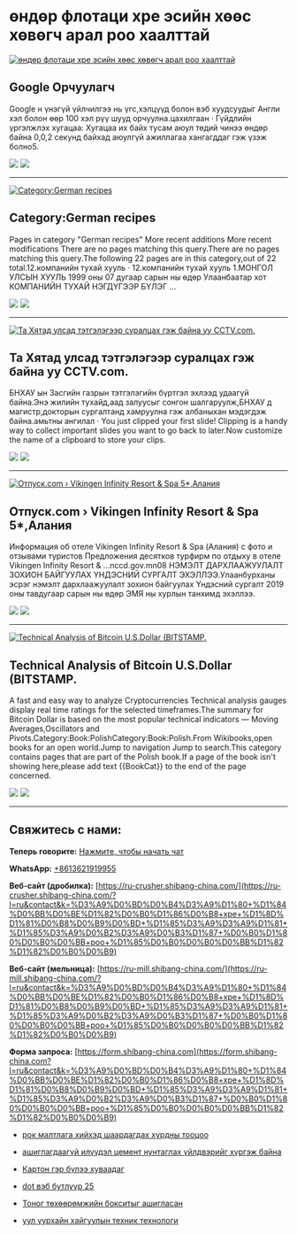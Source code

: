 # өндөр флотаци xpe эсийн хөөс хөвөгч арал poo хаалттай

<a href="https://swt.shibang-china.com/?l=ru&img&k=%D3%A9%D0%BD%D0%B4%D3%A9%D1%80+%D1%84%D0%BB%D0%BE%D1%82%D0%B0%D1%86%D0%B8+xpe+%D1%8D%D1%81%D0%B8%D0%B9%D0%BD+%D1%85%D3%A9%D3%A9%D1%81+%D1%85%D3%A9%D0%B2%D3%A9%D0%B3%D1%87+%D0%B0%D1%80%D0%B0%D0%BB+poo+%D1%85%D0%B0%D0%B0%D0%BB%D1%82%D1%82%D0%B0%D0%B9" target="_blank">![өндөр флотаци xpe эсийн хөөс хөвөгч арал poo хаалттай](http://static.shibang-china.com/all-800x300/238.jpg)</a>

## Google Орчуулагч
Google н үнэгүй үйлчилгээ нь үгс,хэлцүүд болон вэб хуудсуудыг Англи хэл болон өөр 100 хэл рүү шууд орчуулна.цахилгаан&nbsp;&#0183;&#32;Гүйдлийн үргэлжлэх хугацаа: Хугацаа их байх тусам аюул төдий чинээ өндөр байна 0,0,2 секунд байхад аюулгүй ажиллагаа хангагддаг гэж үзэж болно5.


<a href="https://whatsapp.shibangsoft.com/WhatsApp.php" target="_blank" title="WhatsApp">![](http://static.shibang-china.com/icon/whatsapp.png)</a> <a href="https://swt.shibang-china.com/?l=ru&icon&k=%D3%A9%D0%BD%D0%B4%D3%A9%D1%80+%D1%84%D0%BB%D0%BE%D1%82%D0%B0%D1%86%D0%B8+xpe+%D1%8D%D1%81%D0%B8%D0%B9%D0%BD+%D1%85%D3%A9%D3%A9%D1%81+%D1%85%D3%A9%D0%B2%D3%A9%D0%B3%D1%87+%D0%B0%D1%80%D0%B0%D0%BB+poo+%D1%85%D0%B0%D0%B0%D0%BB%D1%82%D1%82%D0%B0%D0%B9" target="_blank">![](http://static.shibang-china.com/icon/chat-ru.png)</a>

---

<a href="https://swt.shibang-china.com/?l=ru&img&k=%D3%A9%D0%BD%D0%B4%D3%A9%D1%80+%D1%84%D0%BB%D0%BE%D1%82%D0%B0%D1%86%D0%B8+xpe+%D1%8D%D1%81%D0%B8%D0%B9%D0%BD+%D1%85%D3%A9%D3%A9%D1%81+%D1%85%D3%A9%D0%B2%D3%A9%D0%B3%D1%87+%D0%B0%D1%80%D0%B0%D0%BB+poo+%D1%85%D0%B0%D0%B0%D0%BB%D1%82%D1%82%D0%B0%D0%B9" target="_blank">![Category:German recipes](http://static.shibang-china.com/all-800x300/121.jpg)</a>

## Category:German recipes
Pages in category &quot;German recipes&quot; More recent additions More recent modifications There are no pages matching this query.There are no pages matching this query.The following 22 pages are in this category,out of 22 total.12.компанийн тухай хууль&nbsp;&#0183;&#32;12.компанийн тухай хууль 1.МОНГОЛ УЛСЫН ХУУЛЬ 1999 оны 07 дугаар сарын ны өдөр Улаанбаатар хот КОМПАНИЙН ТУХАЙ НЭГДҮГЭЭР БҮЛЭГ …


<a href="https://whatsapp.shibangsoft.com/WhatsApp.php" target="_blank" title="WhatsApp">![](http://static.shibang-china.com/icon/whatsapp.png)</a> <a href="https://swt.shibang-china.com/?l=ru&icon&k=%D3%A9%D0%BD%D0%B4%D3%A9%D1%80+%D1%84%D0%BB%D0%BE%D1%82%D0%B0%D1%86%D0%B8+xpe+%D1%8D%D1%81%D0%B8%D0%B9%D0%BD+%D1%85%D3%A9%D3%A9%D1%81+%D1%85%D3%A9%D0%B2%D3%A9%D0%B3%D1%87+%D0%B0%D1%80%D0%B0%D0%BB+poo+%D1%85%D0%B0%D0%B0%D0%BB%D1%82%D1%82%D0%B0%D0%B9" target="_blank">![](http://static.shibang-china.com/icon/chat-ru.png)</a>

---

<a href="https://swt.shibang-china.com/?l=ru&img&k=%D3%A9%D0%BD%D0%B4%D3%A9%D1%80+%D1%84%D0%BB%D0%BE%D1%82%D0%B0%D1%86%D0%B8+xpe+%D1%8D%D1%81%D0%B8%D0%B9%D0%BD+%D1%85%D3%A9%D3%A9%D1%81+%D1%85%D3%A9%D0%B2%D3%A9%D0%B3%D1%87+%D0%B0%D1%80%D0%B0%D0%BB+poo+%D1%85%D0%B0%D0%B0%D0%BB%D1%82%D1%82%D0%B0%D0%B9" target="_blank">![Та Хятад улсад тэтгэлэгээр суралцах гэж байна уу CCTV.com.](http://static.shibang-china.com/all-800x300/1501.jpg)</a>

## Та Хятад улсад тэтгэлэгээр суралцах гэж байна уу CCTV.com.
БНХАУ ын Засгийн газрын тэтгэлэгийн бүртгэл эхлээд удаагүй байна.Энэ жилийн тухайд,аад залуусыг сонгон шалгаруулж,БНХАУ д магистр,докторын сургалтанд хамруулна гэж албаныхан мэдэгдэж байна.амьтны ангилал&nbsp;&#0183;&#32;You just clipped your first slide! Clipping is a handy way to collect important slides you want to go back to later.Now customize the name of a clipboard to store your clips.


<a href="https://whatsapp.shibangsoft.com/WhatsApp.php" target="_blank" title="WhatsApp">![](http://static.shibang-china.com/icon/whatsapp.png)</a> <a href="https://swt.shibang-china.com/?l=ru&icon&k=%D3%A9%D0%BD%D0%B4%D3%A9%D1%80+%D1%84%D0%BB%D0%BE%D1%82%D0%B0%D1%86%D0%B8+xpe+%D1%8D%D1%81%D0%B8%D0%B9%D0%BD+%D1%85%D3%A9%D3%A9%D1%81+%D1%85%D3%A9%D0%B2%D3%A9%D0%B3%D1%87+%D0%B0%D1%80%D0%B0%D0%BB+poo+%D1%85%D0%B0%D0%B0%D0%BB%D1%82%D1%82%D0%B0%D0%B9" target="_blank">![](http://static.shibang-china.com/icon/chat-ru.png)</a>

---

<a href="https://swt.shibang-china.com/?l=ru&img&k=%D3%A9%D0%BD%D0%B4%D3%A9%D1%80+%D1%84%D0%BB%D0%BE%D1%82%D0%B0%D1%86%D0%B8+xpe+%D1%8D%D1%81%D0%B8%D0%B9%D0%BD+%D1%85%D3%A9%D3%A9%D1%81+%D1%85%D3%A9%D0%B2%D3%A9%D0%B3%D1%87+%D0%B0%D1%80%D0%B0%D0%BB+poo+%D1%85%D0%B0%D0%B0%D0%BB%D1%82%D1%82%D0%B0%D0%B9" target="_blank">![Отпуск.com › Vikingen Infinity Resort &amp; Spa 5*,Алания](http://static.shibang-china.com/all-800x300/37.jpg)</a>

## Отпуск.com › Vikingen Infinity Resort &amp; Spa 5*,Алания
Информация об отеле Vikingen Infinity Resort &amp; Spa (Алания) с фото и отзывами туристов Предложения десятков турфирм по отдыху в отеле Vikingen Infinity Resort &amp; …nccd.gov.mn08 НЭМЭЛТ ДАРХЛААЖУУЛАЛТ ЗОХИОН БАЙГУУЛАХ ҮНДЭСНИЙ СУРГАЛТ ЭХЭЛЛЭЭ.Улаанбурханы эсрэг нэмэлт дархлаажуулалт зохион байгуулах Үндэсний сургалт 2019 оны тавдугаар сарын ны өдөр ЭМЯ ны хурлын танхимд эхэллээ.


<a href="https://whatsapp.shibangsoft.com/WhatsApp.php" target="_blank" title="WhatsApp">![](http://static.shibang-china.com/icon/whatsapp.png)</a> <a href="https://swt.shibang-china.com/?l=ru&icon&k=%D3%A9%D0%BD%D0%B4%D3%A9%D1%80+%D1%84%D0%BB%D0%BE%D1%82%D0%B0%D1%86%D0%B8+xpe+%D1%8D%D1%81%D0%B8%D0%B9%D0%BD+%D1%85%D3%A9%D3%A9%D1%81+%D1%85%D3%A9%D0%B2%D3%A9%D0%B3%D1%87+%D0%B0%D1%80%D0%B0%D0%BB+poo+%D1%85%D0%B0%D0%B0%D0%BB%D1%82%D1%82%D0%B0%D0%B9" target="_blank">![](http://static.shibang-china.com/icon/chat-ru.png)</a>

---

<a href="https://swt.shibang-china.com/?l=ru&img&k=%D3%A9%D0%BD%D0%B4%D3%A9%D1%80+%D1%84%D0%BB%D0%BE%D1%82%D0%B0%D1%86%D0%B8+xpe+%D1%8D%D1%81%D0%B8%D0%B9%D0%BD+%D1%85%D3%A9%D3%A9%D1%81+%D1%85%D3%A9%D0%B2%D3%A9%D0%B3%D1%87+%D0%B0%D1%80%D0%B0%D0%BB+poo+%D1%85%D0%B0%D0%B0%D0%BB%D1%82%D1%82%D0%B0%D0%B9" target="_blank">![Technical Analysis of Bitcoin U.S.Dollar (BITSTAMP.](http://static.shibang-china.com/all-800x300/1193.jpg)</a>

## Technical Analysis of Bitcoin U.S.Dollar (BITSTAMP.
A fast and easy way to analyze Cryptocurrencies Technical analysis gauges display real time ratings for the selected timeframes.The summary for Bitcoin Dollar is based on the most popular technical indicators — Moving Averages,Oscillators and Pivots.Category:Book:PolishCategory:Book:Polish.From Wikibooks,open books for an open world.Jump to navigation Jump to search.This category contains pages that are part of the Polish book.If a page of the book isn't showing here,please add text {{BookCat}} to the end of the page concerned.


<a href="https://whatsapp.shibangsoft.com/WhatsApp.php" target="_blank" title="WhatsApp">![](http://static.shibang-china.com/icon/whatsapp.png)</a> <a href="https://swt.shibang-china.com/?l=ru&icon&k=%D3%A9%D0%BD%D0%B4%D3%A9%D1%80+%D1%84%D0%BB%D0%BE%D1%82%D0%B0%D1%86%D0%B8+xpe+%D1%8D%D1%81%D0%B8%D0%B9%D0%BD+%D1%85%D3%A9%D3%A9%D1%81+%D1%85%D3%A9%D0%B2%D3%A9%D0%B3%D1%87+%D0%B0%D1%80%D0%B0%D0%BB+poo+%D1%85%D0%B0%D0%B0%D0%BB%D1%82%D1%82%D0%B0%D0%B9" target="_blank">![](http://static.shibang-china.com/icon/chat-ru.png)</a>

---
## Свяжитесь с нами:

**Теперь говорите:** [Нажмите, чтобы начать чат](https://swt.shibang-china.com?l=ru&contact&k=%D3%A9%D0%BD%D0%B4%D3%A9%D1%80+%D1%84%D0%BB%D0%BE%D1%82%D0%B0%D1%86%D0%B8+xpe+%D1%8D%D1%81%D0%B8%D0%B9%D0%BD+%D1%85%D3%A9%D3%A9%D1%81+%D1%85%D3%A9%D0%B2%D3%A9%D0%B3%D1%87+%D0%B0%D1%80%D0%B0%D0%BB+poo+%D1%85%D0%B0%D0%B0%D0%BB%D1%82%D1%82%D0%B0%D0%B9)

**WhatsApp:**  [+8613621919955](https://whatsapp.shibangsoft.com/WhatsApp.php)

**Веб-сайт (дробилка):** [https://ru-crusher.shibang-china.com/](https://ru-crusher.shibang-china.com/?l=ru&contact&k=%D3%A9%D0%BD%D0%B4%D3%A9%D1%80+%D1%84%D0%BB%D0%BE%D1%82%D0%B0%D1%86%D0%B8+xpe+%D1%8D%D1%81%D0%B8%D0%B9%D0%BD+%D1%85%D3%A9%D3%A9%D1%81+%D1%85%D3%A9%D0%B2%D3%A9%D0%B3%D1%87+%D0%B0%D1%80%D0%B0%D0%BB+poo+%D1%85%D0%B0%D0%B0%D0%BB%D1%82%D1%82%D0%B0%D0%B9)

**Веб-сайт (мельница):** [https://ru-mill.shibang-china.com/](https://ru-mill.shibang-china.com/?l=ru&contact&k=%D3%A9%D0%BD%D0%B4%D3%A9%D1%80+%D1%84%D0%BB%D0%BE%D1%82%D0%B0%D1%86%D0%B8+xpe+%D1%8D%D1%81%D0%B8%D0%B9%D0%BD+%D1%85%D3%A9%D3%A9%D1%81+%D1%85%D3%A9%D0%B2%D3%A9%D0%B3%D1%87+%D0%B0%D1%80%D0%B0%D0%BB+poo+%D1%85%D0%B0%D0%B0%D0%BB%D1%82%D1%82%D0%B0%D0%B9)

**Форма запроса:** [https://form.shibang-china.com](https://form.shibang-china.com?l=ru&contact&k=%D3%A9%D0%BD%D0%B4%D3%A9%D1%80+%D1%84%D0%BB%D0%BE%D1%82%D0%B0%D1%86%D0%B8+xpe+%D1%8D%D1%81%D0%B8%D0%B9%D0%BD+%D1%85%D3%A9%D3%A9%D1%81+%D1%85%D3%A9%D0%B2%D3%A9%D0%B3%D1%87+%D0%B0%D1%80%D0%B0%D0%BB+poo+%D1%85%D0%B0%D0%B0%D0%BB%D1%82%D1%82%D0%B0%D0%B9)

* [рок малтлага хийхэд шаардагдах хурдны тооцоо](../126/%D1%80%D0%BE%D0%BA%20%D0%BC%D0%B0%D0%BB%D1%82%D0%BB%D0%B0%D0%B3%D0%B0%20%D1%85%D0%B8%D0%B9%D1%85%D1%8D%D0%B4%20%D1%88%D0%B0%D0%B0%D1%80%D0%B4%D0%B0%D0%B3%D0%B4%D0%B0%D1%85%20%D1%85%D1%83%D1%80%D0%B4%D0%BD%D1%8B%20%D1%82%D0%BE%D0%BE%D1%86%D0%BE%D0%BE.md)

* [ашиглагдаагүй илүүдэл цемент нунтаглах үйлдвэрийг хүргэж байна](../128/%D0%B0%D1%88%D0%B8%D0%B3%D0%BB%D0%B0%D0%B3%D0%B4%D0%B0%D0%B0%D0%B3%D2%AF%D0%B9%20%D0%B8%D0%BB%D2%AF%D2%AF%D0%B4%D1%8D%D0%BB%20%D1%86%D0%B5%D0%BC%D0%B5%D0%BD%D1%82%20%D0%BD%D1%83%D0%BD%D1%82%D0%B0%D0%B3%D0%BB%D0%B0%D1%85%20%D2%AF%D0%B9%D0%BB%D0%B4%D0%B2%D1%8D%D1%80%D0%B8%D0%B9%D0%B3%20%D1%85%D2%AF%D1%80%D0%B3%D1%8D%D0%B6%20%D0%B1%D0%B0%D0%B9%D0%BD%D0%B0.md)

* [Картон гэр бүлээ хуваадаг](../127/%D0%9A%D0%B0%D1%80%D1%82%D0%BE%D0%BD%20%D0%B3%D1%8D%D1%80%20%D0%B1%D2%AF%D0%BB%D1%8D%D1%8D%20%D1%85%D1%83%D0%B2%D0%B0%D0%B0%D0%B4%D0%B0%D0%B3.md)

* [dot вэб бутлуур 25](../126/dot%20%D0%B2%D1%8D%D0%B1%20%D0%B1%D1%83%D1%82%D0%BB%D1%83%D1%83%D1%80%2025.md)

* [Тоног төхөөрөмжийн бокситыг ашигласан](../128/%D0%A2%D0%BE%D0%BD%D0%BE%D0%B3%20%D1%82%D3%A9%D1%85%D3%A9%D3%A9%D1%80%D3%A9%D0%BC%D0%B6%D0%B8%D0%B9%D0%BD%20%D0%B1%D0%BE%D0%BA%D1%81%D0%B8%D1%82%D1%8B%D0%B3%20%D0%B0%D1%88%D0%B8%D0%B3%D0%BB%D0%B0%D1%81%D0%B0%D0%BD.md)

* [уул уурхайн хайгуулын техник технологи](../128/%D1%83%D1%83%D0%BB%20%D1%83%D1%83%D1%80%D1%85%D0%B0%D0%B9%D0%BD%20%D1%85%D0%B0%D0%B9%D0%B3%D1%83%D1%83%D0%BB%D1%8B%D0%BD%20%D1%82%D0%B5%D1%85%D0%BD%D0%B8%D0%BA%20%D1%82%D0%B5%D1%85%D0%BD%D0%BE%D0%BB%D0%BE%D0%B3%D0%B8.md)